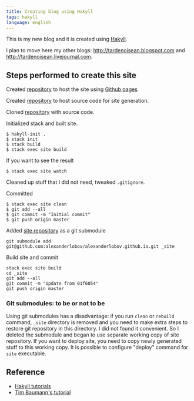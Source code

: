 ```yaml
---
title: Creating blog using Hakyll
tags: hakyll
language: english
---
```


This is my new blog and it is created using
[Hakyll](https://jaspervdj.be/hakyll).

I plan to move here my other blogs: <http://tardenoisean.blogspot.com> and
<http://tardenoisean.livejournal.com>.

## Steps performed to create this site

Created [repository](https://github.com/alexanderlobov/alexanderlobov.github.io)
to host the site using [Github pages](https://pages.github.com/) 

Created [repository](https://github.com/alexanderlobov/homepage) to host source
code for site generation.

Cloned [repository](https://github.com/alexanderlobov/homepage) with source
code.

Initialized stack and built site.

```
$ hakyll-init .
$ stack init
$ stack build
$ stack exec site build
```

If you want to see the result

```
$ stack exec site watch
```

Cleaned up stuff that I did not need, tweaked `.gitignore`.

Committed

```
$ stack exec site clean
$ git add --all
$ git commit -m "Initial commit"
$ git push origin master
```

Added [site repository]() as a git submodule

```
git submodule add git@github.com:alexanderlobov/alexanderlobov.github.io.git _site
```

Build site and commit

```
stack exec site build
cd _site
git add --all
git commit -m "Update from 01f6054"
git push origin master
```
### Git submodules: to be or not to be

Using git submodules has a disadvantage: if you run `clean` or `rebuild`
command, `_site` directory is removed and you need to make extra steps to
restore git repository in this directory. I did not found it convenient. So I
deleted the submodule and began to use separate working copy of site repository.
If you want to deploy site, you need to copy newly generated stuff to this
working copy. It is possible to configure "deploy" command for `site`
executable.

## Reference

* [Hakyll tutorials](https://jaspervdj.be/hakyll/tutorials.html)
* [Tim Baumann's tutorial](http://timbaumann.info/posts/2013-08-04-hakyll-github-and-travis.html)


